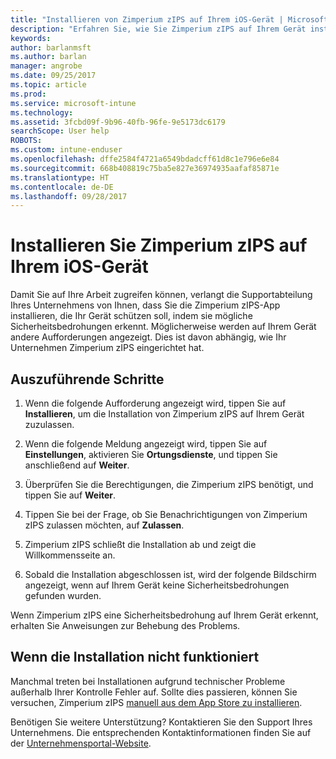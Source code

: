 ```yaml
---
title: "Installieren von Zimperium zIPS auf Ihrem iOS-Gerät | Microsoft-Dokumentation"
description: "Erfahren Sie, wie Sie Zimperium zIPS auf Ihrem Gerät installieren."
keywords: 
author: barlanmsft
ms.author: barlan
manager: angrobe
ms.date: 09/25/2017
ms.topic: article
ms.prod: 
ms.service: microsoft-intune
ms.technology: 
ms.assetid: 3fcbd09f-9b96-40fb-96fe-9e5173dc6179
searchScope: User help
ROBOTS: 
ms.custom: intune-enduser
ms.openlocfilehash: dffe2584f4721a6549bdadcff61d8c1e796e6e84
ms.sourcegitcommit: 668b408819c75ba5e827e36974935aafaf85871e
ms.translationtype: HT
ms.contentlocale: de-DE
ms.lasthandoff: 09/28/2017
---
```

# <a name="install-zimperium-zips-on-your-ios-device"></a>Installieren Sie Zimperium zIPS auf Ihrem iOS-Gerät

Damit Sie auf Ihre Arbeit zugreifen können, verlangt die Supportabteilung Ihres Unternehmens von Ihnen, dass Sie die Zimperium zIPS-App installieren, die Ihr Gerät schützen soll, indem sie mögliche Sicherheitsbedrohungen erkennt. Möglicherweise werden auf Ihrem Gerät andere Aufforderungen angezeigt. Dies ist davon abhängig, wie Ihr Unternehmen Zimperium zIPS eingerichtet hat.

## <a name="what-you-need-to-do"></a>Auszuführende Schritte 

1.  Wenn die folgende Aufforderung angezeigt wird, tippen Sie auf **Installieren**, um die Installation von Zimperium zIPS auf Ihrem Gerät zuzulassen.

2. Wenn die folgende Meldung angezeigt wird, tippen Sie auf **Einstellungen**, aktivieren Sie **Ortungsdienste**, und tippen Sie anschließend auf **Weiter**.

3. Überprüfen Sie die Berechtigungen, die Zimperium zIPS benötigt, und tippen Sie auf **Weiter**.

4. Tippen Sie bei der Frage, ob Sie Benachrichtigungen von Zimperium zIPS zulassen möchten, auf **Zulassen**.

5. Zimperium zIPS schließt die Installation ab und zeigt die Willkommensseite an.

6. Sobald die Installation abgeschlossen ist, wird der folgende Bildschirm angezeigt, wenn auf Ihrem Gerät keine Sicherheitsbedrohungen gefunden wurden.

Wenn Zimperium zIPS eine Sicherheitsbedrohung auf Ihrem Gerät erkennt, erhalten Sie Anweisungen zur Behebung des Problems.

## <a name="if-the-installation-doesnt-work"></a>Wenn die Installation nicht funktioniert

Manchmal treten bei Installationen aufgrund technischer Probleme außerhalb Ihrer Kontrolle Fehler auf. Sollte dies passieren, können Sie versuchen, Zimperium zIPS [manuell aus dem App Store zu installieren](https://itunes.apple.com/app/zimperium-zips/id1030924459).

Benötigen Sie weitere Unterstützung? Kontaktieren Sie den Support Ihres Unternehmens. Die entsprechenden Kontaktinformationen finden Sie auf der [Unternehmensportal-Website](https://portal.manage.microsoft.com).
